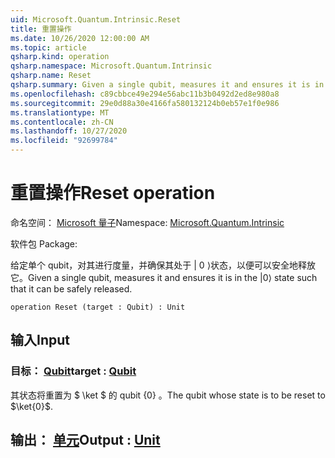 ```yaml
---
uid: Microsoft.Quantum.Intrinsic.Reset
title: 重置操作
ms.date: 10/26/2020 12:00:00 AM
ms.topic: article
qsharp.kind: operation
qsharp.namespace: Microsoft.Quantum.Intrinsic
qsharp.name: Reset
qsharp.summary: Given a single qubit, measures it and ensures it is in the |0⟩ state such that it can be safely released.
ms.openlocfilehash: c89cbbce49e294e56abc11b3b0492d2ed8e980a8
ms.sourcegitcommit: 29e0d88a30e4166fa580132124b0eb57e1f0e986
ms.translationtype: MT
ms.contentlocale: zh-CN
ms.lasthandoff: 10/27/2020
ms.locfileid: "92699784"
---
```

# <a name="reset-operation"></a><span data-ttu-id="23d90-102">重置操作</span><span class="sxs-lookup"><span data-stu-id="23d90-102">Reset operation</span></span>

<span data-ttu-id="23d90-103">命名空间： [Microsoft 量子](xref:Microsoft.Quantum.Intrinsic)</span><span class="sxs-lookup"><span data-stu-id="23d90-103">Namespace: [Microsoft.Quantum.Intrinsic](xref:Microsoft.Quantum.Intrinsic)</span></span>

<span data-ttu-id="23d90-104">软件包 [](https://nuget.org/packages/)</span><span class="sxs-lookup"><span data-stu-id="23d90-104">Package: [](https://nuget.org/packages/)</span></span>


<span data-ttu-id="23d90-105">给定单个 qubit，对其进行度量，并确保其处于 | 0 ⟩状态，以便可以安全地释放它。</span><span class="sxs-lookup"><span data-stu-id="23d90-105">Given a single qubit, measures it and ensures it is in the |0⟩ state such that it can be safely released.</span></span>

```qsharp
operation Reset (target : Qubit) : Unit
```


## <a name="input"></a><span data-ttu-id="23d90-106">输入</span><span class="sxs-lookup"><span data-stu-id="23d90-106">Input</span></span>

### <a name="target--qubit"></a><span data-ttu-id="23d90-107">目标： [Qubit](xref:microsoft.quantum.lang-ref.qubit)</span><span class="sxs-lookup"><span data-stu-id="23d90-107">target : [Qubit](xref:microsoft.quantum.lang-ref.qubit)</span></span>

<span data-ttu-id="23d90-108">其状态将重置为 $ \ket $ 的 qubit {0} 。</span><span class="sxs-lookup"><span data-stu-id="23d90-108">The qubit whose state is to be reset to $\ket{0}$.</span></span>



## <a name="output--unit"></a><span data-ttu-id="23d90-109">输出： [单元](xref:microsoft.quantum.lang-ref.unit)</span><span class="sxs-lookup"><span data-stu-id="23d90-109">Output : [Unit](xref:microsoft.quantum.lang-ref.unit)</span></span>

